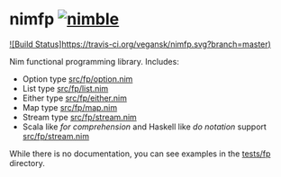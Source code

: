 # nimfp [![nimble](https://raw.githubusercontent.com/yglukhov/nimble-tag/master/nimble.png)](https://github.com/yglukhov/nimble-tag)

[![Build Status]https://travis-ci.org/vegansk/nimfp.svg?branch=master)](https://travis-ci.org/vegansk/nimfp)

Nim functional programming library. Includes:

* Option type [src/fp/option.nim]()
* List type [src/fp/list.nim]()
* Either type [src/fp/either.nim]()
* Map type [src/fp/map.nim]()
* Stream type [src/fp/stream.nim]()
* Scala like _for comprehension_ and Haskell like _do notation_ support [src/fp/stream.nim]()

While there is no documentation, you can see examples in the [tests/fp]() directory.
